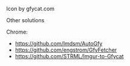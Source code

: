 Icon by gfycat.com

Other solutions

Chrome:
* https://github.com/Imdsm/AutoGfy
* https://github.com/engstrom/GfyFetcher
* https://github.com/STRML/Imgur-to-Gfycat